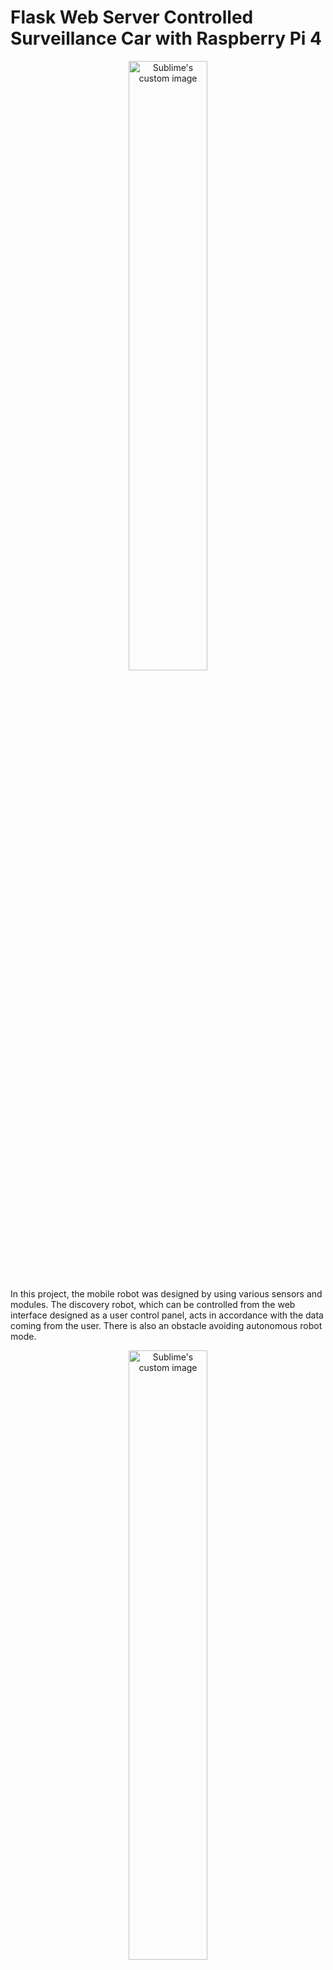 # Flask Web Server Controlled Surveillance Car with  Raspberry Pi 4


<p align="center">
  <img width="50%" height="50%" src="https://user-images.githubusercontent.com/60669304/170241373-84cd21d2-a420-4adc-be6f-5e104ac136fa.jpg" alt="Sublime's custom image"/>
</p>

In this project, the mobile robot was designed by using various sensors and modules. The discovery robot, which can be controlled from the web interface designed as a user control panel, acts in accordance with the data coming from the user. There is also an obstacle avoiding autonomous robot mode.

<p align="center">
  <img width="50%" height="50%" src="https://user-images.githubusercontent.com/60669304/170241434-dcc611b1-79f6-4e3a-8c91-6324c57fdbd2.jpg" alt="Sublime's custom image"/>
</p>

Thanks to the ultrasonic distance sensor mounted on it, it can detect the obstacles in front of it, can detect the temperature and humidity value of the environment with the help of the heat and humidity sensor, and can transmit the image of the environment to the user simultaneously with the help of its camera from the control panel, thus allowing the user to get more detailed information about the robot's environment. It is aimed to design a reconnaissance robot that allows them to have information. In addition, the creation of an open source to create a mobile robot for education and research is one of the foundations of this purpose.



